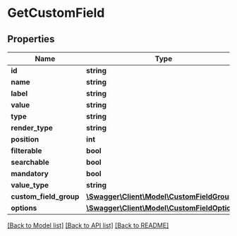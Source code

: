 # GetCustomField

## Properties
Name | Type | Description | Notes
------------ | ------------- | ------------- | -------------
**id** | **string** |  | [optional] 
**name** | **string** |  | [optional] 
**label** | **string** |  | [optional] 
**value** | **string** |  | [optional] 
**type** | **string** |  | [optional] 
**render_type** | **string** |  | [optional] 
**position** | **int** |  | [optional] 
**filterable** | **bool** |  | [optional] 
**searchable** | **bool** |  | [optional] 
**mandatory** | **bool** |  | [optional] 
**value_type** | **string** |  | [optional] 
**custom_field_group** | [**\Swagger\Client\Model\CustomFieldGroup**](CustomFieldGroup.md) |  | [optional] 
**options** | [**\Swagger\Client\Model\CustomFieldOption[]**](CustomFieldOption.md) |  | [optional] 

[[Back to Model list]](../README.md#documentation-for-models) [[Back to API list]](../README.md#documentation-for-api-endpoints) [[Back to README]](../README.md)


